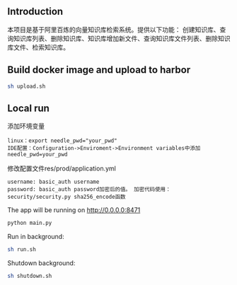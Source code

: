 ## Introduction
本项目是基于阿里百炼的向量知识库检索系统。提供以下功能：
创建知识库、查询知识库列表、删除知识库、知识库增加新文件、查询知识库文件列表、删除知识库文件、检索知识库。

## Build docker image and upload to harbor
```sh
sh upload.sh
```

## Local run
添加环境变量
```
linux：export needle_pwd="your_pwd"
IDE配置：Configuration->Enviroment->Environment variables中添加needle_pwd=your_pwd
```
修改配置文件res/prod/application.yml
```
username: basic_auth username
password: basic_auth password加密后的值。 加密代码使用：security/security.py sha256_encode函数
```

The app will be running on http://0.0.0.0:8471
```sh
python main.py
```
Run in background:
```sh
sh run.sh
```

Shutdown background:
```sh
sh shutdown.sh
```